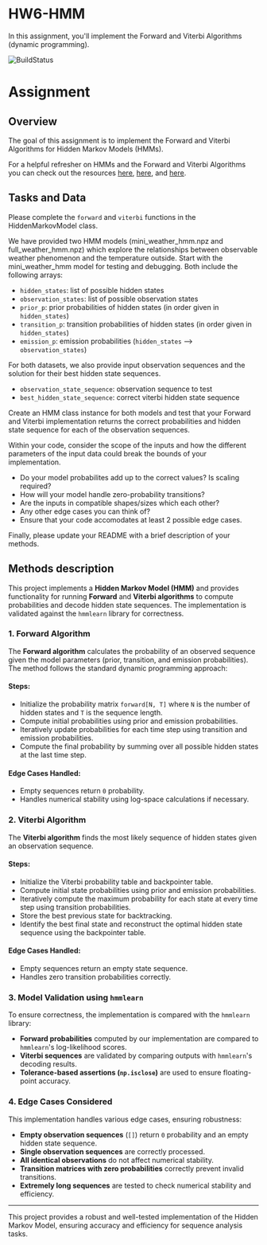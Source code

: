 # HW6-HMM

In this assignment, you'll implement the Forward and Viterbi Algorithms (dynamic programming).

![BuildStatus](https://github.com/zoechen0717/BMI203-HW6-HMM/workflows/badge.svg?event=push)

# Assignment

## Overview

The goal of this assignment is to implement the Forward and Viterbi Algorithms for Hidden Markov Models (HMMs).

For a helpful refresher on HMMs and the Forward and Viterbi Algorithms you can check out the resources [here](https://web.stanford.edu/~jurafsky/slp3/A.pdf),
[here](https://towardsdatascience.com/markov-and-hidden-markov-model-3eec42298d75), and [here](https://pieriantraining.com/viterbi-algorithm-implementation-in-python-a-practical-guide/).


## Tasks and Data
Please complete the `forward` and `viterbi` functions in the HiddenMarkovModel class.

We have provided two HMM models (mini_weather_hmm.npz and full_weather_hmm.npz) which explore the relationships between observable weather phenomenon and the temperature outside. Start with the mini_weather_hmm model for testing and debugging. Both include the following arrays:
* `hidden_states`: list of possible hidden states
* `observation_states`: list of possible observation states
* `prior_p`: prior probabilities of hidden states (in order given in `hidden_states`)
* `transition_p`: transition probabilities of hidden states (in order given in `hidden_states`)
* `emission_p`: emission probabilities (`hidden_states` --> `observation_states`)



For both datasets, we also provide input observation sequences and the solution for their best hidden state sequences.
 * `observation_state_sequence`: observation sequence to test
* `best_hidden_state_sequence`: correct viterbi hidden state sequence


Create an HMM class instance for both models and test that your Forward and Viterbi implementation returns the correct probabilities and hidden state sequence for each of the observation sequences.

Within your code, consider the scope of the inputs and how the different parameters of the input data could break the bounds of your implementation.
  * Do your model probabilites add up to the correct values? Is scaling required?
  * How will your model handle zero-probability transitions?
  * Are the inputs in compatible shapes/sizes which each other?
  * Any other edge cases you can think of?
  * Ensure that your code accomodates at least 2 possible edge cases.

Finally, please update your README with a brief description of your methods.

## Methods description
This project implements a **Hidden Markov Model (HMM)** and provides functionality for running **Forward** and **Viterbi algorithms** to compute probabilities and decode hidden state sequences. The implementation is validated against the `hmmlearn` library for correctness.

### **1. Forward Algorithm**
The **Forward algorithm** calculates the probability of an observed sequence given the model parameters (prior, transition, and emission probabilities). The method follows the standard dynamic programming approach:

#### **Steps:**
  - Initialize the probability matrix `forward[N, T]` where `N` is the number of hidden states and `T` is the sequence length.
  - Compute initial probabilities using prior and emission probabilities.
  - Iteratively update probabilities for each time step using transition and emission probabilities.
  - Compute the final probability by summing over all possible hidden states at the last time step.

#### **Edge Cases Handled:**
- Empty sequences return `0` probability.
- Handles numerical stability using log-space calculations if necessary.

### **2. Viterbi Algorithm**
The **Viterbi algorithm** finds the most likely sequence of hidden states given an observation sequence.

#### **Steps:**
  - Initialize the Viterbi probability table and backpointer table.
  - Compute initial state probabilities using prior and emission probabilities.
  - Iteratively compute the maximum probability for each state at every time step using transition probabilities.
  - Store the best previous state for backtracking.
  - Identify the best final state and reconstruct the optimal hidden state sequence using the backpointer table.

#### **Edge Cases Handled:**
- Empty sequences return an empty state sequence.
- Handles zero transition probabilities correctly.

### **3. Model Validation using `hmmlearn`**
To ensure correctness, the implementation is compared with the `hmmlearn` library:

- **Forward probabilities** computed by our implementation are compared to `hmmlearn`'s log-likelihood scores.
- **Viterbi sequences** are validated by comparing outputs with `hmmlearn`'s decoding results.
- **Tolerance-based assertions (`np.isclose`)** are used to ensure floating-point accuracy.

### **4. Edge Cases Considered**
This implementation handles various edge cases, ensuring robustness:

- **Empty observation sequences** (`[]`) return `0` probability and an empty hidden state sequence.
- **Single observation sequences** are correctly processed.
- **All identical observations** do not affect numerical stability.
- **Transition matrices with zero probabilities** correctly prevent invalid transitions.
- **Extremely long sequences** are tested to check numerical stability and efficiency.
---
This project provides a robust and well-tested implementation of the Hidden Markov Model, ensuring accuracy and efficiency for sequence analysis tasks.
